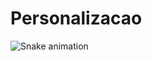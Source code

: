 # Personalizacao
![Snake animation](https://github.com/ErickMMonteiro/Personalizacao/blob/output/github-contribution-grid-snake.svg)
